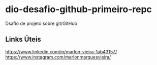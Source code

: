 # dio-desafio-github-primeiro-repc
Dsafio de projeto sobre git/GitHub


## Links Úteis
https://www.linkedin.com/in/marlon-vieira-1ab43157/
https://www.instagram.com/marlonmarquesvieira/
